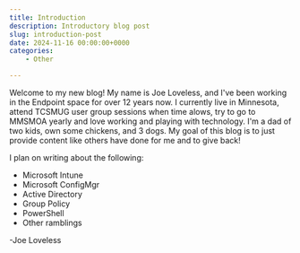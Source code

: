 ```yaml
---
title: Introduction
description: Introductory blog post
slug: introduction-post
date: 2024-11-16 00:00:00+0000
categories: 
    - Other

---
```


Welcome to my new blog! My name is Joe Loveless, and I've been working in the Endpoint space for over 12 years now. I currently live in Minnesota, attend TCSMUG user group sessions when time alows, try to go to MMSMOA yearly and love working and playing with technology. I'm a dad of two kids, own some chickens, and 3 dogs. My goal of this blog is to just provide content like others have done for me and to give back!

I plan on writing about the following:

- Microsoft Intune
- Microsoft ConfigMgr
- Active Directory
- Group Policy
- PowerShell
- Other ramblings

-Joe Loveless